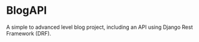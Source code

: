 # BlogAPI
A simple to advanced level blog project, including an API using Django Rest Framework (DRF).
